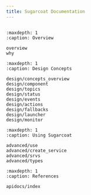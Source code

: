 ```yaml
---
title: Sugarcoat Documentation
---
```



```{include} overview.md

```

```{toctree}
:maxdepth: 1
:caption: Overview

overview
why
```


```{toctree}
:maxdepth: 1
:caption: Design Concepts

design/concepts_overview
design/component
design/topics
design/status
design/events
design/actions
design/fallbacks
design/launcher
design/monitor
```

```{toctree}
:maxdepth: 1
:caption: Using Sugarcoat

advanced/use
advanced/create_service
advanced/srvs
advanced/types
```

<!-- # References -->

```{toctree}
:maxdepth: 1
:caption: References

apidocs/index
```
